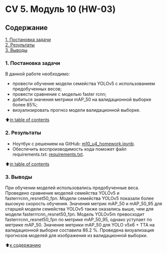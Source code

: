 # CV 5. Модуль 10 (HW-03)

## Содержание
[1. Постановка задачи](https://github.com/Tio147/DS_1/tree/main/project_0/README.md#Project-description)   
[2. Результаты](https://github.com/Tio147/DS_1/tree/main/project_0/README.md#What-case-are-we-solving?)   
[3. Выводы](https://github.com/Tio147/DS_1/tree/main/project_0/README.md#Brief-information-about-the-data)   


### 1. Постановка задачи

В данной работе необходимо:
* провести обучение модели семейства YOLOv5 с использованием предобученных весов;
* провести сравнение с моделью faster rcnn;
* добиться значения метрики mAP_50 на валидационной выборке более 85%;
* визуализировать прогноз модели валидационной выборке.

:arrow_up:[in table of contents](https://github.com/Tio147/DS_1/tree/main/project_0/README.md#Table-of-contents)

### 2. Результаты

* Ноутбук с решением на GitHub: [m10_u4_homework.ipynb]().
* Обеспечить воспроизводимость кода поможет файл requirements.txt: [requirements.txt]().

:arrow_up:[in table of contents]()


### 3. Выводы
При обучении моделей использовались предобученные веса. Проведено сравнение моделей семейства YOLOv5 и fasterrrcnn_resnet50_fpn. Модели семейства YOLOv5 показали более высокую скорость обучения. Значения метрик mAP_50 и mAP_50_95 для старшей модели семейства YOLOv5 также оказались выше, чем для модели fasterrrcnn_resnet50_fpn. Модель YOLOv5m превосходит fasterrrcnn_resnet50_fpn по метрике mAP_50_95, однако уступает по метрике mAP_50. Значение метрики mAP_50 для YOLO v5x6 + TTA на валидационной выборке составила 86.2 %. Проведена визуализация прогнозов моделей для изображения из валидационной выборки.

:arrow_up:[к содержанию]()

